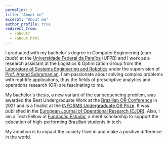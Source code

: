 ```yaml
---
permalink: /
title: "About me"
excerpt: "About me"
author_profile: true
redirect_from: 
  - /about/
  - /about.html
---
```


I graduated with my bachelor's degree in Computer Engineering (_cum laude_) at the [Universidade Federal da Paraíba](https://www.ufpb.br/) (UFPB) and I work as a research assistant at the Logistics & Optimization Group from the [Laboratory of Systems Engineering and Robotics](https://laser.ci.ufpb.br/) under the supervision of [Prof. Anand Subramanian](https://ci.ufpb.br/anand). I am passionate about solving complex problems with real-life applications, thus the fields of prescriptive analytics and operations research (OR) are fascinating to me.

My bachelor's thesis, a new variant of the car sequencing problem, was awarded the Best Undergraduate Work at the [Brazilian OR Conference](https://sbpo2021.galoa.com.br/) in 2021 and is a finalist at the [INFORMS Undergraduate OR Prize](https://www.informs.org/Recognizing-Excellence/INFORMS-Prizes/Undergraduate-Operations-Research-Prize). It was published in the [European Journal of Operational Research (EJOR)](https://www.sciencedirect.com/science/article/pii/S0377221724001322). Also, I am a Tech Fellow at [Fundação Estudar](https://www.estudar.org.br/), a merit scholarship to support the education of high-performing Brazilian students in tech.

My ambition is to impact the society I live in and make a positive difference in the world.
